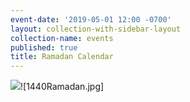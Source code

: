 ```yaml
---
event-date: '2019-05-01 12:00 -0700'
layout: collection-with-sidebar-layout
collection-name: events
published: true
title: Ramadan Calendar
---
```

![]({{site.baseurl}}/media/1440Ramadan.jpg)![1440Ramadan.jpg]

